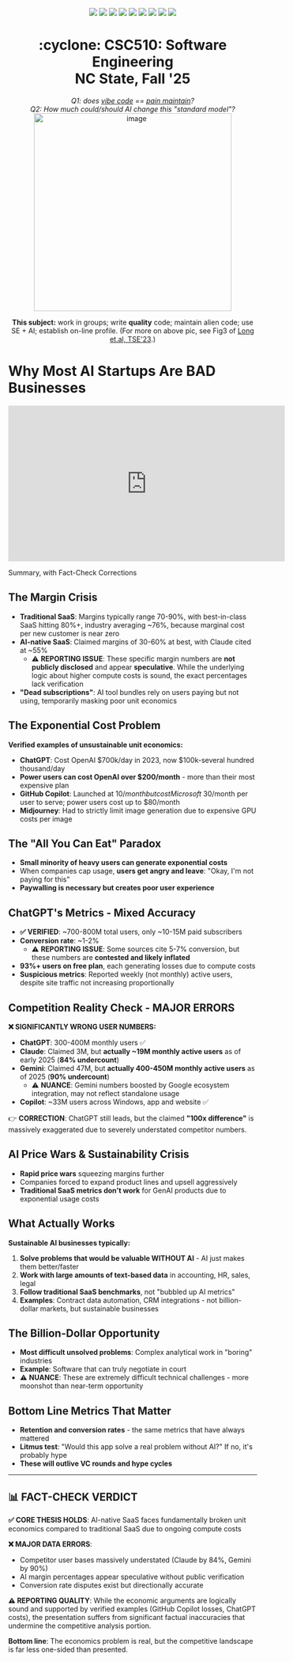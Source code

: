
<p align="center">
  <a href="https://github.com/txt/se25fall/blob/main/README.md#top"><img src="https://img.shields.io/badge/Home-%23ff5733?style=flat-square&logo=home&logoColor=white" /></a>
  <a href="/docs/syllabus.md#top"><img src="https://img.shields.io/badge/Syllabus-%230055ff?style=flat-square&logo=openai&logoColor=white" /></a>
  <a href="https://docs.google.com/spreadsheets/d/1E7H6IiFEV0WIooE1biPB7VVrdaEtBh6yXC-2nrwPKCY/edit?gid=0#gid=0"><img src="https://img.shields.io/badge/Teams1-%23ffd700?style=flat-square&logo=users&logoColor=white" /></a>
  <a href="https://docs.google.com/spreadsheets/d/1i0fNqKea0LzqmB-h8gtOrnF0MM-qt560goU4QkRw8BA/edit?usp=sharing"><img src="https://img.shields.io/badge/Teams2-%23ffcc00?style=flat-square&logo=users&logoColor=white" /></a>
  <a href="https://moodle-courses2527.wolfware.ncsu.edu/course/view.php?id=4690&bp=s"><img src="https://img.shields.io/badge/One-%23dc143c?style=flat-square&logo=moodle&logoColor=white" /></a>
  <a href="https://moodle-courses2527.wolfware.ncsu.edu/course/view.php?id=4691&bp=s"><img src="https://img.shields.io/badge/Two-%23b22222?style=flat-square&logo=moodle&logoColor=white" /></a>
  <a href="https://discord.gg/YnAw7uZxAD"><img src="https://img.shields.io/badge/Chat-%23008080?style=flat-square&logo=discord&logoColor=white" /></a>
  <a href="https://ncsu.hosted.panopto.com/Panopto/Pages/Sessions/List.aspx?folderID=7b1bbb56-937c-42a1-96b4-b33e0134710f"><img src="https://img.shields.io/badge/Vids-%23ffa500?style=flat-square&logo=youtube&logoColor=white" /></a>
  <a href="/LICENSE.md"><img src="https://img.shields.io/badge/©%20timm%202025-%234b4b4b?style=flat-square&logoColor=white" /></a></p>
<h1 align="center">:cyclone: CSC510: Software Engineering<br>NC State, Fall '25</h1>
<p align="center"><em>Q1: does <a href="https://x.com/karpathy/status/1886192184808149383?lang=en">vibe code</a> == <a href="https://docs.google.com/presentation/d/1O6fZa0MbuNPVfbQV0eENzuYL-2YdIr-LRawhC92gSJE/present?slide=2">pain maintain</a>?</em><br>
<em> Q2: How much could/should AI change this "standard model"?</em><br>
<img width="400" alt="image" src="https://github.com/user-attachments/assets/acde700e-1d4d-4002-94a2-1d8aa08914e2"></p>
<p align="center"><b>This subject:</b> work in groups; write <b>quality</b> code;
maintain alien code; use SE + AI; establish on-line profile.
(For more on above pic, see Fig3 of <a href="https://doi.org/10.1109/TSE.2023.3339383">Long et.al, TSE'23</a>.)</p>

# Why Most AI Startups Are BAD Businesses

<iframe width="560" height="315" src="https://www.youtube.com/embed/OYlQyPo-L4g?si=VGmkKCMie5qtPlKU" title="YouTube video player" frameborder="0" allow="accelerometer; autoplay; clipboard-write; encrypted-media; gyroscope; picture-in-picture; web-share" referrerpolicy="strict-origin-when-cross-origin" allowfullscreen></iframe>


Summary, with Fact-Check Corrections

## The Margin Crisis

- **Traditional SaaS**: Margins typically range 70-90%, with best-in-class SaaS hitting 80%+, industry averaging ~76%, because marginal cost per new customer is near zero
- **AI-native SaaS**: Claimed margins of 30-60% at best, with Claude cited at ~55%
  - ⚠️ **REPORTING ISSUE**: These specific margin numbers are **not publicly disclosed** and appear **speculative**. While the underlying logic about higher compute costs is sound, the exact percentages lack verification
- **"Dead subscriptions"**: AI tool bundles rely on users paying but not using, temporarily masking poor unit economics

## The Exponential Cost Problem

**Verified examples of unsustainable unit economics:**

- **ChatGPT**: Cost OpenAI $700k/day in 2023, now $100k-several hundred thousand/day
- **Power users can cost OpenAI over $200/month** - more than their most expensive plan
- **GitHub Copilot**: Launched at $10/month but cost Microsoft ~$30/month per user to serve; power users cost up to $80/month
- **Midjourney**: Had to strictly limit image generation due to expensive GPU costs per image

## The "All You Can Eat" Paradox

- **Small minority of heavy users can generate exponential costs**
- When companies cap usage, **users get angry and leave**: "Okay, I'm not paying for this"
- **Paywalling is necessary but creates poor user experience**

## ChatGPT's Metrics - Mixed Accuracy

- **✅ VERIFIED**: ~700-800M total users, only ~10-15M paid subscribers
- **Conversion rate**: ~1-2% 
  - ⚠️ **REPORTING ISSUE**: Some sources cite 5-7% conversion, but these numbers are **contested and likely inflated**
- **93%+ users on free plan**, each generating losses due to compute costs
- **Suspicious metrics**: Reported weekly (not monthly) active users, despite site traffic not increasing proportionally

## Competition Reality Check - MAJOR ERRORS

**❌ SIGNIFICANTLY WRONG USER NUMBERS:**

- **ChatGPT**: 300-400M monthly users ✅ 
- **Claude**: Claimed 3M, but **actually ~19M monthly active users** as of early 2025 (**84% undercount**)
- **Gemini**: Claimed 47M, but **actually 400-450M monthly active users** as of 2025 (**90% undercount**)
  - ⚠️ **NUANCE**: Gemini numbers boosted by Google ecosystem integration, may not reflect standalone usage
- **Copilot**: ~33M users across Windows, app and website ✅

👉 **CORRECTION**: ChatGPT still leads, but the claimed **"100x difference"** is massively exaggerated due to severely understated competitor numbers.

## AI Price Wars & Sustainability Crisis

- **Rapid price wars** squeezing margins further
- Companies forced to expand product lines and upsell aggressively  
- **Traditional SaaS metrics don't work** for GenAI products due to exponential usage costs

## What Actually Works

**Sustainable AI businesses typically:**

1. **Solve problems that would be valuable WITHOUT AI** - AI just makes them better/faster
2. **Work with large amounts of text-based data** in accounting, HR, sales, legal
3. **Follow traditional SaaS benchmarks**, not "bubbled up AI metrics"
4. **Examples**: Contract data automation, CRM integrations - not billion-dollar markets, but sustainable businesses

## The Billion-Dollar Opportunity

- **Most difficult unsolved problems**: Complex analytical work in "boring" industries
- **Example**: Software that can truly negotiate in court
- ⚠️ **NUANCE**: These are extremely difficult technical challenges - more moonshot than near-term opportunity

## Bottom Line Metrics That Matter

- **Retention and conversion rates** - the same metrics that have always mattered
- **Litmus test**: "Would this app solve a real problem without AI?" If no, it's probably hype
- **These will outlive VC rounds and hype cycles**

---

## 📊 FACT-CHECK VERDICT

**✅ CORE THESIS HOLDS**: AI-native SaaS faces fundamentally broken unit economics compared to traditional SaaS due to ongoing compute costs

**❌ MAJOR DATA ERRORS**: 
- Competitor user bases massively understated (Claude by 84%, Gemini by 90%)
- AI margin percentages appear speculative without public verification
- Conversion rate disputes exist but directionally accurate

**⚠️ REPORTING QUALITY**: While the economic arguments are logically sound and supported by verified examples (GitHub Copilot losses, ChatGPT costs), the presentation suffers from significant factual inaccuracies that undermine the competitive analysis portion.

**Bottom line**: The economics problem is real, but the competitive landscape is far less one-sided than presented.
